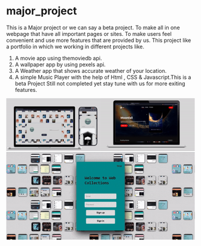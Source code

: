 # major_project
This is a Major project or we can say a beta project.
To make all in one webpage that have all important pages or sites. To make users feel convenient and
use more features that are provided by us.
This project like a portfolio in which we working in different projects like.
                
  1. A movie app using themoviedb api.
  2. A wallpaper app by using pexels api.
  3. A Weather app that shows accurate weather of your location.
  4. A simple Music Player with the help of Html , CSS & Javascript.This is a beta Project Still not completed yet stay tune with us for more exiting features.

<img src="https://raw.githubusercontent.com/SauRavRwT/major_project/main/images/papersample.gif" width="50%" height="50%"/><img src="https://github.com/SauRavRwT/major_project/blob/main/images/moviezsample.gif" width="50%" height="60%"/>
<img src="https://raw.githubusercontent.com/SauRavRwT/major_project/main/images/project.gif">
